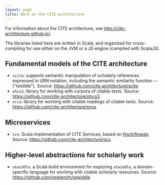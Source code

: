 ```yaml
---
layout: page
title: Work on the CITE architecture
---
```




For information about the CITE architecture, see <http://cite-architecture.github.io/>.

The libraries listed here are written in Scala, and organized for cross-compiling for use either on the JVM or a JS engine (compiled with ScalaJS).


## Fundamental models of the CITE architecture


- `xcite`: supports semantic manipulation of scholarly references expressed in URN notation, including the semantic similarity function `~~` ("twiddle").  Source: <https://github.com/cite-architecture/xcite>.
- `ohco2`:  library for working with corpora of citable texts.  Source: <https://github.com/cite-architecture/ohco2>.
- `orca`:  library for working with citable readings of citable texts. Source: <https://github.com/cite-architecture/orca>.

## Microservices

- `scs`: Scala implementation of CITE Services, based on [finch/finagle](https://github.com/finagle/finch). Source:  <https://github.com/cite-architecture/scs>


## Higher-level abstractions for scholarly work

- `utwiddle`:  a Scala build environment for exploring `utwiddle`, a domain-specific language for working with citable scholarly resources. Source: <https://github.com/neelsmith/utwiddle>
